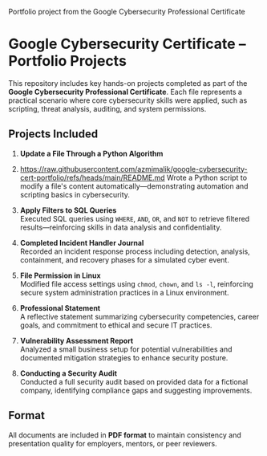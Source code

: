 
Portfolio project from the Google Cybersecurity Professional Certificate
# Google Cybersecurity Certificate – Portfolio Projects

This repository includes key hands-on projects completed as part of the **Google Cybersecurity Professional Certificate**. Each file represents a practical scenario where core cybersecurity skills were applied, such as scripting, threat analysis, auditing, and system permissions.

## Projects Included

1. **Update a File Through a Python Algorithm**
2. https://raw.githubusercontent.com/azmimalik/google-cybersecurity-cert-portfolio/refs/heads/main/README.md
   Wrote a Python script to modify a file's content automatically—demonstrating automation and scripting basics in cybersecurity.

3. **Apply Filters to SQL Queries**  
   Executed SQL queries using `WHERE`, `AND`, `OR`, and `NOT` to retrieve filtered results—reinforcing skills in data analysis and confidentiality.

4. **Completed Incident Handler Journal**  
   Recorded an incident response process including detection, analysis, containment, and recovery phases for a simulated cyber event.

5. **File Permission in Linux**  
   Modified file access settings using `chmod`, `chown`, and `ls -l`, reinforcing secure system administration practices in a Linux environment.

6. **Professional Statement**  
   A reflective statement summarizing cybersecurity competencies, career goals, and commitment to ethical and secure IT practices.

7. **Vulnerability Assessment Report**  
   Analyzed a small business setup for potential vulnerabilities and documented mitigation strategies to enhance security posture.

8. **Conducting a Security Audit**  
   Conducted a full security audit based on provided data for a fictional company, identifying compliance gaps and suggesting improvements.

## Format

All documents are included in **PDF format** to maintain consistency and presentation quality for employers, mentors, or peer reviewers.


